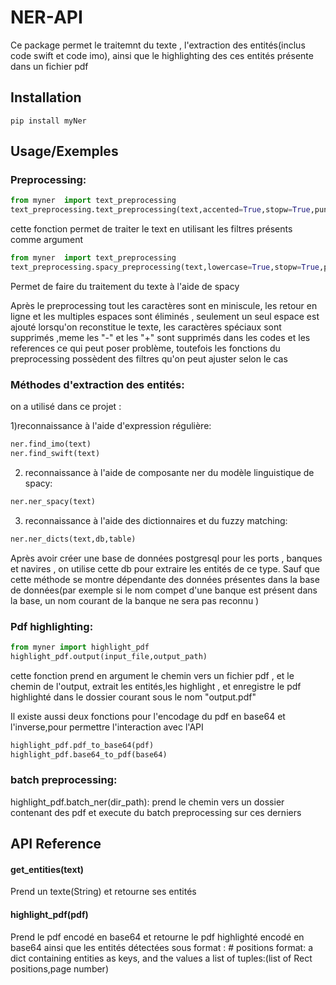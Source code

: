 
# NER-API
Ce package permet le traitemnt du texte , l'extraction des entités(inclus code swift et code imo), ainsi que le highlighting des ces entités présente dans un fichier pdf




## Installation 
```batch
pip install myNer
```


## Usage/Exemples
### Preprocessing:

```python
from myner  import text_preprocessing
text_preprocessing.text_preprocessing(text,accented=True,stopw=True,punctuation=True,lowercase=True,lemmatize=True,spelling=True,expand_contraction=True,urls=True)
```
cette fonction permet de traiter le text en utilisant les filtres présents comme argument
```python
from myner  import text_preprocessing
text_preprocessing.spacy_preprocessing(text,lowercase=True,stopw=True,punctuation=True,alphabetic=True,lemmatize=True,)
```
Permet de faire du traitement du texte à l'aide de spacy 


Après le preprocessing tout les caractères sont en miniscule, les retour en ligne et les multiples espaces sont éliminés , seulement un seul espace est ajouté lorsqu'on reconstitue le texte, les caractères spéciaux sont supprimés ,meme les "-" et les "+" sont supprimés dans les codes et les references ce qui peut poser problème, toutefois les fonctions du preprocessing possèdent des filtres qu'on peut ajuster selon le cas
### Méthodes d'extraction des entités:
on a utilisé dans ce projet :

1)reconnaissance à l'aide d'expression régulière:
```python
ner.find_imo(text)
ner.find_swift(text)
```
2) reconnaissance à l'aide de composante ner du modèle linguistique de spacy:
```python
ner.ner_spacy(text)
```
3) reconnaissance à l'aide des dictionnaires et du fuzzy matching:
```python
ner.ner_dicts(text,db,table)
```
Après avoir créer une base de données postgresql pour les ports , banques et navires , on utilise cette db pour extraire les entités de ce type.
Sauf que cette méthode se montre dépendante des données présentes dans la base de données(par exemple si le nom compet d'une banque est présent dans la base, un nom courant de la banque ne sera pas reconnu )



### Pdf highlighting:

```python
from myner import highlight_pdf 
highlight_pdf.output(input_file,output_path)

```
cette fonction prend en argument le chemin vers un fichier pdf , et le chemin de l'output, extrait les entités,les highlight , et enregistre le pdf highlighté dans le dossier courant sous le nom "output.pdf"

Il existe aussi deux fonctions pour l'encodage du pdf en base64 et l'inverse,pour permettre l'interaction avec l'API
```python
highlight_pdf.pdf_to_base64(pdf)
highlight_pdf.base64_to_pdf(base64)
```
### batch preprocessing:
highlight_pdf.batch_ner(dir_path): prend le chemin vers un dossier contenant des pdf et execute du batch preprocessing sur ces derniers



## API Reference

#### get_entities(text)
Prend un texte(String) et retourne ses entités
#### highlight_pdf(pdf)
Prend le pdf encodé en base64 et retourne le pdf highlighté encodé en base64 ainsi que les entités détectées sous format :    # positions format: a dict containing entities as keys, and the values a list of tuples:(list of Rect positions,page number)
    
